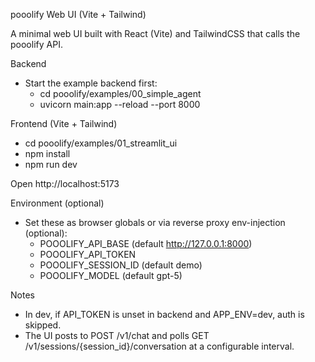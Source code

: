 pooolify Web UI (Vite + Tailwind)

A minimal web UI built with React (Vite) and TailwindCSS that calls the pooolify API.

Backend

- Start the example backend first:
  - cd pooolify/examples/00_simple_agent
  - uvicorn main:app --reload --port 8000

Frontend (Vite + Tailwind)

- cd pooolify/examples/01_streamlit_ui
- npm install
- npm run dev

Open http://localhost:5173

Environment (optional)

- Set these as browser globals or via reverse proxy env-injection (optional):
  - POOOLIFY_API_BASE (default http://127.0.0.1:8000)
  - POOOLIFY_API_TOKEN
  - POOOLIFY_SESSION_ID (default demo)
  - POOOLIFY_MODEL (default gpt-5)

Notes

- In dev, if API_TOKEN is unset in backend and APP_ENV=dev, auth is skipped.
- The UI posts to POST /v1/chat and polls GET /v1/sessions/{session_id}/conversation at a configurable interval.
